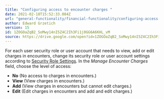 ```yaml
---
title: "Configuring access to encounter charges "
date: 2021-02-18T15:52:33.084Z
url: "general-functionality/financial-functionality/configuring-access-to-encounter-charges.html"
author: Edward Grzetich
version: 15
id: 1ZOGOaZqB2_SoMwy14nI5Z4C2Ih3Fi1j0GG6A6KHL_vM
source: https://drive.google.com/open?id=1ZOGOaZqB2_SoMwy14nI5Z4C2Ih3Fi1j0GG6A6KHL_vM
---
```

For each user security role or user account that needs to view, add or edit charges in encounters, change its security role or user account settings according to [Security Role Settings](../system-administration/security/security-role-settings.html). In the *Manage Encounter Charges* field, choose the level of access:

* <strong>No</strong> (No access to charges in encounters.)
* <strong>View</strong> (View charges in encounters.)
* <strong>Add</strong> (View charges in encounters but cannot edit charges.)
* <strong>Edit</strong> (Edit charges in encounters and add and edit charges.)
